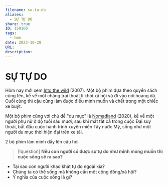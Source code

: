 ```yaml
---
filename: su-tu-do
aliases:
  - SỰ TỰ DO
share: true
ID: 159160
tags:
  - hmm
date: 2023-10-28
URL: 
description: 
---
```


# SỰ TỰ DO

Hôm nay mới xem [Into the wild](https://www.imdb.com/title/tt0758758/) (2007). Một bộ phim dựa theo quyển sách cùng tên, kể về một chàng trai thoát li khỏi xã hội và đi vào nơi hoang dã. Cuối cùng thì cậu cũng làm được điều mình muốn và chết trong một chiếc xe buýt.

Một bộ phim cũng với chủ đề "du mục" là [Nomadland](https://www.imdb.com/title/tt9770150/) (2020), kể về một người phụ nữ ở độ tuổi sáu mươi, sau khi mất tất cả trong cuộc Đại suy thoái, bắt đầu cuộc hành trình xuyên miền Tây nước Mỹ, sống như một người du mục thời hiện đại trên xe tải.

2 bộ phim làm mình dấy lên câu hỏi


> [!question] 
 **Nếu con người có được sự tự do như mình mong muốn thì cuộc sống sẽ ra sao?**

- Tại sao con người khao khát tự do ngoài kia?
- Chúng ta có thể sống mà không cần một cộng đồng/xã hội?
- Ý nghĩa của cuộc sống là gì?